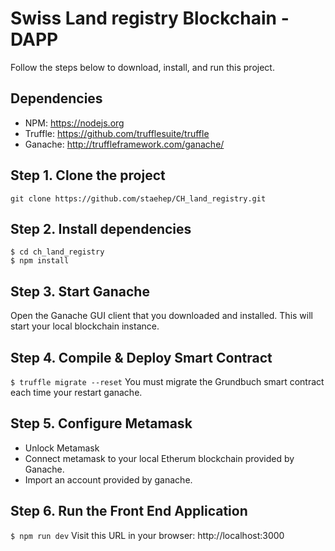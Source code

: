 
# Swiss Land registry Blockchain - DAPP

Follow the steps below to download, install, and run this project.

## Dependencies
- NPM: https://nodejs.org
- Truffle: https://github.com/trufflesuite/truffle
- Ganache: http://truffleframework.com/ganache/

## Step 1. Clone the project
`git clone https://github.com/staehep/CH_land_registry.git`

## Step 2. Install dependencies
```
$ cd ch_land_registry
$ npm install
```
## Step 3. Start Ganache
Open the Ganache GUI client that you downloaded and installed. This will start your local blockchain instance.

## Step 4. Compile & Deploy Smart Contract
`$ truffle migrate --reset`
You must migrate the Grundbuch smart contract each time your restart ganache.

## Step 5. Configure Metamask
- Unlock Metamask
- Connect metamask to your local Etherum blockchain provided by Ganache.
- Import an account provided by ganache.

## Step 6. Run the Front End Application
`$ npm run dev`
Visit this URL in your browser: http://localhost:3000